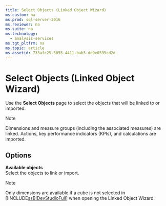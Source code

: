 ```yaml
---
title: Select Objects (Linked Object Wizard)
ms.custom: na
ms.prod: sql-server-2016
ms.reviewer: na
ms.suite: na
ms.technology: 
  - analysis-services
ms.tgt_pltfrm: na
ms.topic: article
ms.assetid: 733afc25-5055-4411-bab5-dd9e0595cd2d
---
```

# Select Objects (Linked Object Wizard)
  Use the **Select Objects** page to select the objects that will be linked to or imported.  
  
> [!NOTE]  
>  Dimensions and measure groups (including the associated measures) are linked. Actions, key performance indicators (KPIs), and calculations are imported.  
  
## Options  
 **Available objects**  
 Select the objects to link or import.  
  
> [!NOTE]  
>  Only dimensions are available if a cube is not selected in [!INCLUDE[ssBIDevStudioFull](../../Topics/TopicNameContainA/includes/ssBIDevStudioFull_md.md)] when opening the Linked Object Wizard.  
  
  